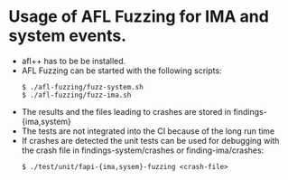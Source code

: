  # Usage of AFL Fuzzing for IMA and system events.

* afl++ has to be be installed.
* AFL Fuzzing can be started with the following scripts:
  ```
  $ ./afl-fuzzing/fuzz-system.sh
  $ ./afl-fuzzing/fuzz-ima.sh
  ```
* The results and the files leading to crashes are stored in findings-{ima,system}
* The tests are not integrated into the CI because of the long
  run time
* If crashes are detected the unit tests can be used for debugging
  with the crash file in findings-system/crashes or finding-ima/crashes:
  ```
  $ ./test/unit/fapi-{ima,sysem}-fuzzing <crash-file>
  ```
